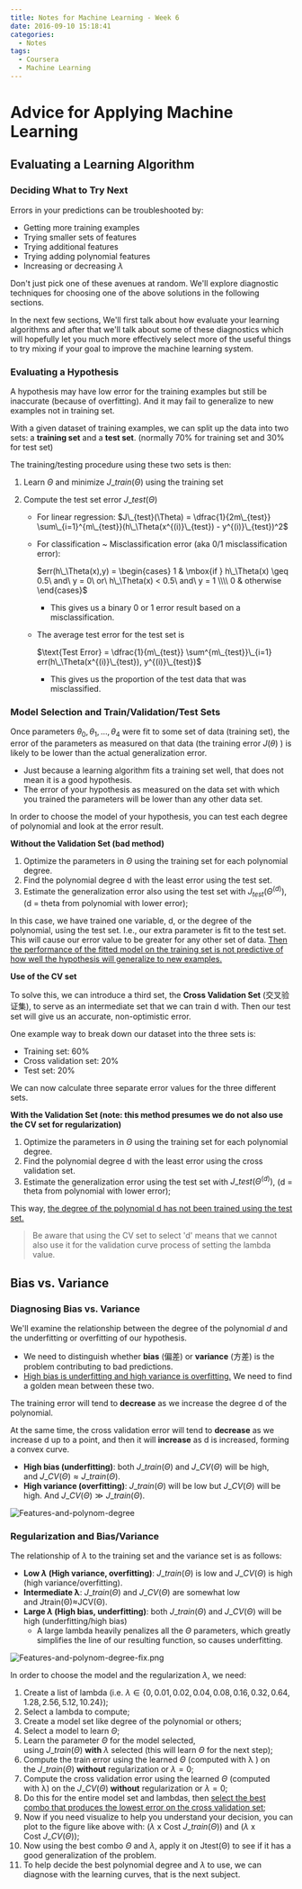 ```yaml
---
title: Notes for Machine Learning - Week 6
date: 2016-09-10 15:18:41
categories:
  - Notes
tags:
  - Coursera
  - Machine Learning
---
```


# Advice for Applying Machine Learning

## Evaluating a Learning Algorithm

### Deciding What to Try Next

Errors in your predictions can be troubleshooted by:

* Getting more training examples
* Trying smaller sets of features
* Trying additional features
* Trying adding polynomial features
* Increasing or decreasing $\lambda$

Don't just pick one of these avenues at random. We'll explore diagnostic techniques for choosing one of the above solutions in the following sections.

In the next few sections, We'll first talk about how evaluate your learning algorithms and after that we'll talk about some of these diagnostics which will hopefully let you much more effectively select more of the useful things to try mixing if your goal to improve the machine learning system. 

<!--more-->

### Evaluating a Hypothesis

A hypothesis may have low error for the training examples but still be inaccurate (because of overfitting). And it may fail to generalize to new examples not in training set.

With a given dataset of training examples, we can split up the data into two sets: a **training set** and a **test set**. (normally 70% for training set and 30% for test set)

The training/testing procedure using these two sets is then:

1. Learn $\Theta$ and minimize $J\_{train}(\Theta)$ using the training set

2. Compute the test set error $J\_{test}(\Theta)$

   * For linear regression: $J\_{test}(\Theta) = \dfrac{1}{2m\_{test}} \sum\_{i=1}^{m\_{test}}(h\_\Theta(x^{(i)}\_{test}) - y^{(i)}\_{test})^2$

   * For classification ~ Misclassification error (aka 0/1 misclassification error): 

     $err(h\_\Theta(x),y) = \begin{cases} 1 & \mbox{if } h\_\Theta(x) \geq 0.5\ and\ y = 0\ or\ h\_\Theta(x) < 0.5\ and\ y = 1 \\\\ 0 & otherwise \end{cases}$

     *  This gives us a binary 0 or 1 error result based on a misclassification.

   * The average test error for the test set is

     $\text{Test Error} = \dfrac{1}{m\_{test}} \sum^{m\_{test}}\_{i=1} err(h\_\Theta(x^{(i)}\_{test}), y^{(i)}\_{test})$

     * This gives us the proportion of the test data that was misclassified.


### Model Selection and Train/Validation/Test Sets
Once parameters $\theta _0, \theta _1, \dots , \theta _4$ were fit to some set of data (training set), the error of the parameters as measured on that data (the training error $J(\theta)$ ) is likely to be lower than the actual generalization error.

* Just because a learning algorithm fits a training set well, that does not mean it is a good hypothesis.
* The error of your hypothesis as measured on the data set with which you trained the parameters will be lower than any other data set.

In order to choose the model of your hypothesis, you can test each degree of polynomial and look at the error result.

**Without the Validation Set (bad method)**

1. Optimize the parameters in $\Theta$ using the training set for each polynomial degree.
2. Find the polynomial degree d with the least error using the test set.
3. Estimate the generalization error also using the test set with $J_{test}(\Theta^{(d)})$, (d = theta from polynomial with lower error);

In this case, we have trained one variable, d, or the degree of the polynomial, using the test set. I.e., our extra parameter is fit to the test set. This will cause our error value to be greater for any other set of data. <u>Then the performance of the fitted model on the training set is not predictive of how well the hypothesis will generalize to new examples.</u>

**Use of the CV set**

To solve this, we can introduce a third set, the **Cross Validation Set** (交叉验证集), to serve as an intermediate set that we can train d with. Then our test set will give us an accurate, non-optimistic error.

One example way to break down our dataset into the three sets is:

* Training set: 60%
* Cross validation set: 20%
* Test set: 20%

We can now calculate three separate error values for the three different sets.

**With the Validation Set (note: this method presumes we do not also use the CV set for regularization)**

1. Optimize the parameters in $\Theta$ using the training set for each polynomial degree.
2. Find the polynomial degree d with the least error using the cross validation set.
3. Estimate the generalization error using the test set with $J\_{test}(\Theta^{(d)})$, (d = theta from polynomial with lower error);

This way, <u>the degree of the polynomial d has not been trained using the test set.</u>

> Be aware that using the CV set to select 'd' means that we cannot also use it for the validation curve process of setting the lambda value.

## Bias vs. Variance

### Diagnosing Bias vs. Variance

We'll examine the relationship between the degree of the polynomial $d$ and the underfitting or overfitting of our hypothesis.

* We need to distinguish whether **bias** (偏差) or **variance** (方差) is the problem contributing to bad predictions.
* <u>High bias is underfitting and high variance is overfitting.</u> We need to find a golden mean between these two.

The training error will tend to **decrease** as we increase the degree d of the polynomial.

At the same time, the cross validation error will tend to **decrease** as we increase d up to a point, and then it will **increase** as d is increased, forming a convex curve.

* **High bias (underfitting)**: both $J\_{train}(\Theta)$ and $J\_{CV}(\Theta)$ will be high, and $J\_{CV}(\Theta) \approx J\_{train}(\Theta)$.
* **High variance (overfitting)**: $J\_{train}(\Theta)$ will be low but $J\_{CV}(\Theta)$ will be high. And $J\_{CV}(\Theta) \gg J\_{train}(\Theta)$.


![Features-and-polynom-degree](/images/Features-and-polynom-degree.png)

### Regularization and Bias/Variance

The relationship of $\lambda$ to the training set and the variance set is as follows:

* **Low $\lambda$ (High variance, overfitting)**: $J\_{train}(\Theta)$ is low and $J\_{CV}(\Theta)$ is high (high variance/overfitting).
* **Intermediate λ**: $J\_{train}(\Theta)$ and $J\_{CV}(\Theta)$ are somewhat low and Jtrain(Θ)≈JCV(Θ).
* **Large $\lambda$ (High bias, underfitting)**: both $J\_{train}(\Theta)$ and $J\_{CV}(\Theta)$ will be high (underfitting/high bias)
  * A large lambda heavily penalizes all the $\Theta$ parameters, which greatly simplifies the line of our resulting function, so causes underfitting.

![Features-and-polynom-degree-fix.png](/images/Features-and-polynom-degree-fix.png)

In order to choose the model and the regularization $\lambda$, we need:

1. Create a list of lambda (i.e. $\lambda \in \{0,0.01,0.02,0.04,0.08,0.16,0.32,0.64,1.28,2.56,5.12,10.24\}$);
2. Select a lambda to compute;
3. Create a model set like degree of the polynomial or others;
4. Select a model to learn $\Theta$;
5. Learn the parameter $\Theta$ for the model selected, using $J\_{train}(\Theta)$ **with** $\lambda$ selected (this will learn $\Theta$ for the next step);
6. Compute the train error using the learned $\Theta$ (computed with λ ) on the $J\_{train}(\Theta)$ **without** regularization or $\lambda = 0$;
7. Compute the cross validation error using the learned $\Theta$ (computed with λ) on the $J\_{CV}(\Theta)​$ **without** regularization or $\lambda = 0$;
8. Do this for the entire model set and lambdas, then <u>select the best combo that produces the lowest error on the cross validation set</u>;
9. Now if you need visualize to help you understand your decision, you can plot to the figure like above with: ($\lambda$ x Cost $J\_{train}(\Theta)$) and ($\lambda$ x Cost $J\_{CV}(\Theta)$);
10. Now using the best combo $\Theta$ and $\lambda$, apply it on Jtest(Θ) to see if it has a good generalization of the problem.
11. To help decide the best polynomial degree and $\lambda$ to use, we can diagnose with the learning curves, that is the next subject.